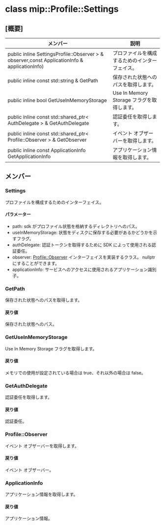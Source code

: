 # <a name="class-mipprofilesettings"></a>class mip::Profile::Settings 
## <a name="summary"></a>[概要]
 メンバー                        | 説明                                
--------------------------------|---------------------------------------------
public inline  SettingsProfile::Observer > & observer,const ApplicationInfo & applicationInfo) | プロファイルを構成するためのインターフェイス。
public inline const std::string & GetPath | 保存された状態へのパスを取得します。
public inline bool GetUseInMemoryStorage | Use In Memory Storage フラグを取得します。
public inline const std::shared_ptr< AuthDelegate > & GetAuthDelegate | 認証委任を取得します。
public inline const std::shared_ptr< Profile::Observer > & GetObserver | イベント オブザーバーを取得します。
public inline const ApplicationInfo GetApplicationInfo | アプリケーション情報を取得します。
## <a name="members"></a>メンバー
### <a name="settings"></a>Settings
プロファイルを構成するためのインターフェイス。
#### <a name="parameters"></a>パラメーター
* path: sdk がプロファイル状態を格納するディレクトリへのパス。 
* useInMemoryStorage: 状態をディスクに保存する必要があるかどうかを示すフラグ。 
* authDelegate: 認証トークンを取得するために SDK によって使用される認証委任。 
* observer: [Profile::Observer](#classmip_1_1_profile_1_1_observer) インターフェイスを実装するクラス。 nullptr にすることができます。 
* applicationInfo: サービスへのアクセスに使用されるアプリケーション識別子。
### <a name="getpath"></a>GetPath
保存された状態へのパスを取得します。
#### <a name="returns"></a>戻り値
保存された状態へのパス。
### <a name="getuseinmemorystorage"></a>GetUseInMemoryStorage
Use In Memory Storage フラグを取得します。
#### <a name="returns"></a>戻り値
メモリでの使用が設定されている場合は true、それ以外の場合は false。
### <a name="getauthdelegate"></a>GetAuthDelegate
認証委任を取得します。
#### <a name="returns"></a>戻り値
認証委任。
### <a name="profileobserver"></a>Profile::Observer
イベント オブザーバーを取得します。
#### <a name="returns"></a>戻り値
イベント オブザーバー。
### <a name="applicationinfo"></a>ApplicationInfo
アプリケーション情報を取得します。
#### <a name="returns"></a>戻り値
アプリケーション情報。